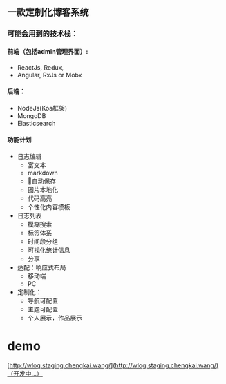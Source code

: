 ## 一款定制化博客系统

### 可能会用到的技术栈：

#### 前端（包括admin管理界面）:
- ReactJs, Redux, 
- Angular, RxJs or Mobx

#### 后端：
- NodeJs(Koa框架)
- MongoDB
- Elasticsearch

#### 功能计划
- 日志编辑
  - 富文本
  - markdown
  - 自动保存
  - 图片本地化
  - 代码高亮
  - 个性化内容模板
- 日志列表
  - 模糊搜索
  - 标签体系
  - 时间段分组
  - 可视化统计信息
  - 分享
- 适配：响应式布局
  - 移动端
  - PC
- 定制化：
  - 导航可配置
  - 主题可配置
  - 个人展示，作品展示



# demo
[http://wlog.staging.chengkai.wang/](http://wlog.staging.chengkai.wang/)（开发中...）
